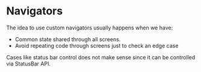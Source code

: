 # Navigators

The idea to use custom navigators usually happens when we have:

- Common state shared through all screens.
- Avoid repeating code through screens just to check an edge case

Cases like status bar control does not make sense since it can be controlled via StatusBar API.